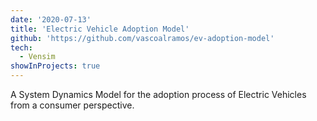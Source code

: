 ```yaml
---
date: '2020-07-13'
title: 'Electric Vehicle Adoption Model'
github: 'https://github.com/vascoalramos/ev-adoption-model'
tech:
  - Vensim
showInProjects: true
---
```


A System Dynamics Model for the adoption process of Electric Vehicles from a consumer perspective.
